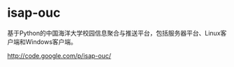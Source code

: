 isap-ouc
========

基于Python的中国海洋大学校园信息聚合与推送平台，包括服务器平台、Linux客户端和Windows客户端。

http://code.google.com/p/isap-ouc/ 
